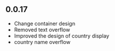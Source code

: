 ## 0.0.17

- Change container design
- Removed text overflow
- Improved the design of country display
- country name overflow

